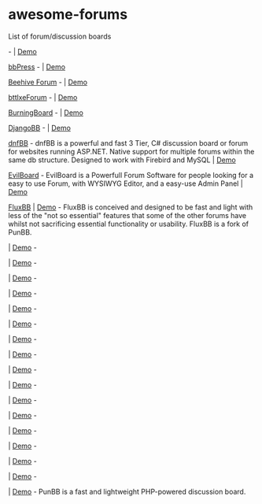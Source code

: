 # awesome-forums
 List of forum/discussion boards


[]() - | [Demo]()

[bbPress](http://bbpress.org/) - | [Demo](https://bbpress.org/forums/)

[Beehive Forum](http://www.beehiveforum.co.uk/) - | [Demo](https://www.beehiveforum.co.uk/demo/)

[bttlxeForum](http://www.codeproject.com/KB/asp/aspforum-n-membersys.aspx) - | [Demo](http://forums.bttlxe.com/)

[BurningBoard](https://www.woltlab.com/wbb/) - | [Demo](https://www.woltlab.com/demo/)

[DjangoBB](http://djangobb.org/) - | [Demo](http://support.djangobb.org/)

[dnfBB](http://sourceforge.net/projects/dnfbb) - dnfBB is a powerful and fast 3 Tier, C# discussion board or forum for websites running ASP.NET. Native support for multiple forums within the same db structure. Designed to work with Firebird and MySQL | [Demo]()

[EvilBoard](http://sourceforge.net/projects/evilboard) - EvilBoard is a Powerfull Forum Software for people looking for a easy to use Forum, with WYSIWYG Editor, and a easy-use Admin Panel | [Demo]()

[FluxBB](http://fluxbb.org/) | [Demo](https://fluxbb.org/forums/index.php) - FluxBB is conceived and designed to be fast and light with less of the "not so essential" features that some of the other forums have whilst not sacrificing essential functionality or usability. FluxBB is a fork of PunBB.

[]() | [Demo]() -

[]() | [Demo]() -

[]() | [Demo]() -

[]() | [Demo]() -

[]() | [Demo]() -

[]() | [Demo]() -

[]() | [Demo]() -

[]() | [Demo]() -

[]() | [Demo]() -

[]() | [Demo]() -

[]() | [Demo]() -

[]() | [Demo]() -

[]() | [Demo]() -

[]() | [Demo]() -

[]() | [Demo]() -

[]() | [Demo]() -

[](https://punbb.informer.com/) | [Demo](https://punbb.informer.com/forums/) - PunBB is a fast and lightweight PHP-powered discussion board.